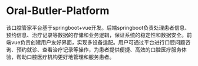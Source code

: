 # Oral-Butler-Platform
该口腔管家平台基于springboot+vue开发。后端springboot负责处理患者信息、预约信息、治疗记录等数据的存储和业务逻辑，保证系统的稳定性和数据安全。前端vue负责创建用户友好界面，实现多设备适配。用户可通过平台进行口腔问题咨询、预约就诊、查看治疗记录等操作，为患者提供便捷、高效的口腔医疗服务体验，帮助口腔医疗机构更好地管理和服务患者。
